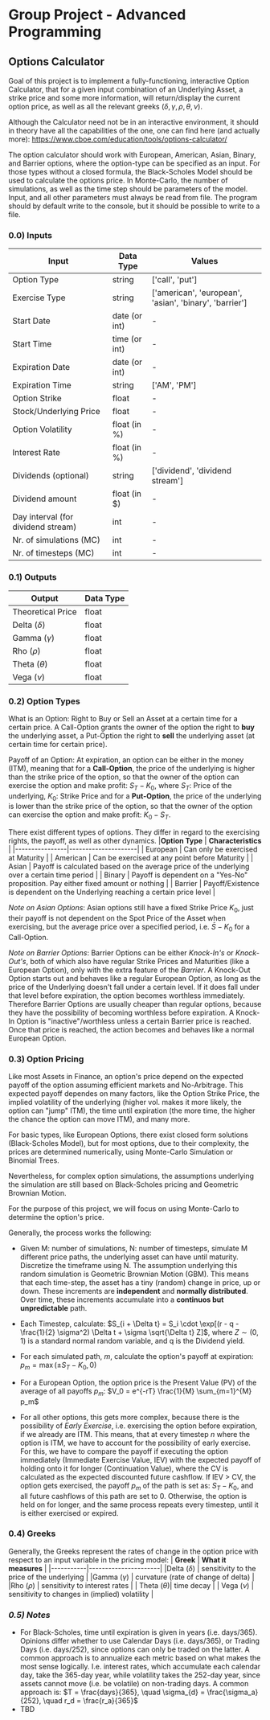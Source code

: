 # Group Project - Advanced Programming

## Options Calculator

Goal of this project is to implement a fully-functioning, interactive Option Calculator, that for a given input combination of an Underlying Asset, a strike price and some more information, will return/display the current option price, as well as all the relevant greeks ($\delta, \gamma, \rho, \theta, \nu$).

Although the Calculator need not be in an interactive environment, it should in theory have all the capabilities of the one, one can find here (and actually more): https://www.cboe.com/education/tools/options-calculator/

The option calculator should work with European, American, Asian, Binary, and Barrier options, where the option-type can be specified as an input.
For those types without a closed formula, the Black-Scholes Model should be used to calculate the options price. 
In Monte-Carlo, the number of simulations, as well as the time step should be parameters of the model. Input, and all other parameters must always be read from file. The program should by default write to the console, but it should be possible to write to a file.

### 0.0) Inputs

| **Input** | **Data Type** | **Values** |
|-------------------|-------------------|-------------------|
| Option Type       | string            |['call', 'put']    |
| Exercise Type     | string            |['american', 'european', 'asian', 'binary', 'barrier']|
| Start Date        | date (or int)     | -                 |
| Start Time        | time (or int)     | -                 |
| Expiration Date   | date (or int)     | -                 |
| Expiration Time   | string            | ['AM', 'PM']      |
| Option Strike     | float             | -                 |
| Stock/Underlying Price| float         | -                 |
| Option Volatility | float (in %)      | -                 |
| Interest Rate     | float (in %)      | -                 |
| Dividends (optional) | string         | ['dividend', 'dividend stream']|
| Dividend amount   | float (in $)      | -                 |
| Day interval (for dividend stream)| int | -               |
| Nr. of simulations (MC) | int         | -                 |
| Nr. of timesteps (MC)   | int         | -                 |



### 0.1) Outputs

| **Output** | **Data Type** |
|-------------------|-------------------|
| Theoretical Price | float             |
| Delta ($\delta$)  | float             |
| Gamma ($\gamma$)  | float             |
| Rho   ($\rho$)    | float             |
| Theta ($\theta$)  | float             |
| Vega  ($\nu$)     | float             |



### 0.2) Option Types

What is an Option: Right to Buy or Sell an Asset at a certain time for a certain price. A Call-Option grants the owner of the option the right to **buy** the underlying asset, a Put-Option the right to **sell** the underlying asset (at certain time for certain price). 

Payoff of an Option: At expiration, an option can be either in the money (ITM), meaning that for a **Call-Option**, the price of the underlying is higher than the strike price of the option, so that the owner of the option can exercise the option and make profit: $S_T - K_0$, where $S_T$: Price of the underlying, $K_0$: Strike Price and for a **Put-Option**, the price of the underlying is lower than the strike price of the option, so that the owner of the option can exercise the option and make profit: $K_0 - S_T$.

There exist different types of options. They differ in regard to the exercising rights, the payoff, as well as other dynamics. 
|**Option Type** | **Characteristics** |
|----------------|---------------------|
| European       | Can only be exercised at Maturity |
| American       | Can be exercised at any point before Maturity |
| Asian          | Payoff is calculated based on the average price of the underlying over a certain time period |
| Binary         | Payoff is dependent on a "Yes-No" proposition. Pay either fixed amount or nothing |
| Barrier        | Payoff/Existence is dependent on the Underlying reaching a certain price level |

*Note on Asian Options*: Asian options still have a fixed Strike Price $K_0$, just their payoff is not dependent on the Spot Price of the Asset when exercising, but the average price over a specified period, i.e. $\bar{S} - K_0$ for a Call-Option.

*Note on Barrier Options*: Barrier Options can be either *Knock-In's* or *Knock-Out's*, both of which also have regular Strike Prices and Maturities (like a European Option), only with the extra feature of the *Barrier*. A Knock-Out Option starts out and behaves like a regular European Option, as long as the price of the Underlying doesn't fall under a certain level. If it does fall under that level before expiration, the option becomes worthless immediately. Therefore Barrier Options are usually cheaper than regular options, because they have the possibility of becoming worthless before expiration. A Knock-In Option is "inactive"/worthless unless a certain Barrier price is reached. Once that price is reached, the action becomes and behaves like a normal European Option.


### 0.3) Option Pricing

Like most Assets in Finance, an option's price depend on the expected payoff of the option assuming efficient markets and No-Arbitrage. This expected payoff dependes on many factors, like the Option Strike Price, the implied volatility of the underlying (higher vol. makes it more likely, the option can "jump" ITM), the time until expiration (the more time, the higher the chance the option can move ITM), and many more. 

For basic types, like European Options, there exist closed form solutions (Black-Scholes Model), but for most options, due to their complexity, the prices are determined numerically, using Monte-Carlo Simulation or Binomial Trees.

Nevertheless, for complex option simulations, the assumptions underlying the simulation are still based on Black-Scholes pricing and Geometric Brownian Motion. 

For the purpose of this project, we will focus on using Monte-Carlo to determine the option's price. 

Generally, the process works the following: 
- Given M: number of simulations, N: number of timesteps, simulate M different price paths, the underlying asset can have until maturity. Discretize the timeframe using N. The assumption underlying this random simulation is Geometric Brownian Motion (GBM). This means that each time-step, the asset has a tiny (random) change in price, up or down. These increments are **independent** and **normally distributed**. Over time, these increments accumulate into a **continuos but unpredictable** path. 
- Each Timestep, calculate: $S_{i + \Delta t} = S_i \cdot \exp[(r - q - \frac{1}{2} \sigma^2) \Delta t + \sigma \sqrt{\Delta t} Z]$, where $Z \sim (0,1)$ is a standard normal random variable, and q is the Dividend yield. 
- For each simulated path, $m$, calculate the option's payoff at expiration: $p_m = \max(\pm S_T - K_0, 0)$
- For a European Option, the option price is the Present Value (PV) of the average of all payoffs $p_m$: $V_0 = e^{-rT} \frac{1}{M} \sum_{m=1}^{M} p_m$

- For all other options, this gets more complex, because there is the possibility of *Early Exercise*, i.e. exercising the option before expiration, if we already are ITM. This means, that at every timestep $n$ where the option is ITM, we have to account for the possibility of early exercise. For this, we have to compare the payoff if executing the option immediately (Immediate Exercise Value, IEV) with the expected payoff of holding onto it for longer (Continuation Value), where the CV is calculated as the expected discounted future cashflow. If IEV > CV, the option gets exercised, the payoff $p_m$ of the path is set as: $S_T - K_0$, and all future cashflows of this path are set to 0. Otherwise, the option is held on for longer, and the same process repeats every timestep, until it is either exercised or expired.


### 0.4) Greeks

Generally, the Greeks represent the rates of change in the option price with respect to an input variable in the pricing model:
| **Greek** | **What it measures** |
|-----------|----------------------|
|Delta ($\delta$) | sensitivity to the price of the underlying |
|Gamma ($\gamma$) | curvature (rate of change of delta) |
|Rho ($\rho$) | sensitivity to interest rates | 
| Theta ($\theta$)| time decay |
| Vega ($\nu$) | sensitivity to changes in (implied) volatility |



### *0.5) Notes*

- For Black-Scholes, time until expiration is given in years (i.e. days/365). Opinions differ whether to use Calendar Days (i.e. days/365), or Trading Days (i.e. days/252), since options can only be traded on the latter. A common approach is to annualize each metric based on what makes the most sense logically. I.e. interest rates, which accumulate each calendar day, take the 365-day year, while volatility takes the 252-day year, since assets cannot move (i.e. be volatile) on non-trading days. A common approach is: $T = \frac{days}{365}, \quad \sigma_{d} = \frac{\sigma_a}{252}, \quad r_d = \frac{r_a}{365}$
- TBD


